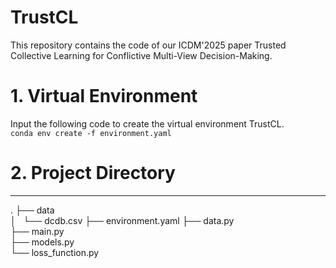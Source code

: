 # TrustCL
This repository contains the code of our ICDM'2025 paper Trusted Collective Learning for Conflictive Multi-View Decision-Making.

# 1.  Virtual Environment
Input the following code to create the virtual environment TrustCL. <br>
`conda env create -f environment.yaml`

# 2. Project Directory
---
.
├── data        
│   └── dcdb.csv
├── environment.yaml
├── data.py                  
├── main.py                                    
├── models.py                  
└── loss_function.py                   
